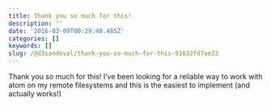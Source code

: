 ```yaml
---
title: Thank you so much for this!
description: ''
date: '2016-03-09T00:29:40.485Z'
categories: []
keywords: []
slug: /@d3sandoval/thank-you-so-much-for-this-91632fd7ae33
---
```


Thank you so much for this! I’ve been looking for a reliable way to work with atom on my remote filesystems and this is the easiest to implement (and actually works!)